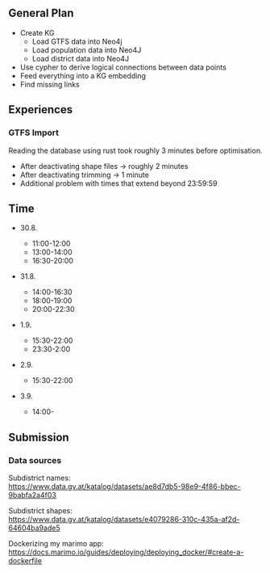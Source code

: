 ## General Plan

- Create KG
  - Load GTFS data into Neo4j
  - Load population data into Neo4J
  - Load district data into Neo4J
- Use cypher to derive logical connections between data points
- Feed everything into a KG embedding
- Find missing links

## Experiences

### GTFS Import

Reading the database using rust took roughly 3 minutes before optimisation.
- After deactivating shape files → roughly 2 minutes
- After deactivating trimming → 1 minute
- Additional problem with times that extend beyond 23:59:59

## Time

- 30.8.
  + 11:00-12:00
  + 13:00-14:00
  + 16:30-20:00

- 31.8.
  + 14:00-16:30
  + 18:00-19:00
  + 20:00-22:30

- 1.9.
  + 15:30-22:00
  + 23:30-2:00

- 2.9.
  + 15:30-22:00

- 3.9.
  - 14:00-


## Submission

### Data sources

Subdistrict names:  
https://www.data.gv.at/katalog/datasets/ae8d7db5-98e9-4f86-bbec-9babfa2a4f03

Subdistrict shapes:  
https://www.data.gv.at/katalog/datasets/e4079286-310c-435a-af2d-64604ba9ade5

Dockerizing my marimo app:  
https://docs.marimo.io/guides/deploying/deploying_docker/#create-a-dockerfile
